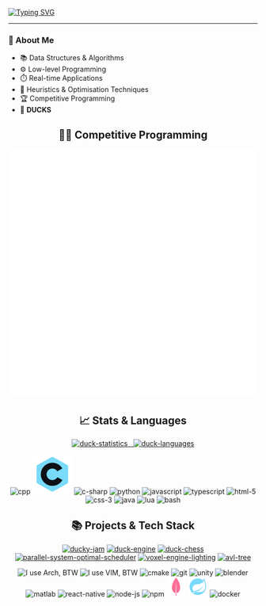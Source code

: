 [![Typing SVG](https://readme-typing-svg.herokuapp.com?font=JetBrains+Mono&color=FFFFFF&size=40&duration=3000&pause=1000&width=720&height=70&lines=%3EDuckyShine004;%3ECompetitive+Programming;%3EPython;%3EC%2FC%2B%2B;%3EJava)](https://git.io/typing-svg)

---
<h3>
  👋 About Me
</h3>

- 📚 Data Structures & Algorithms  
- ⚙️ Low-level Programming
- ⏱️ Real-time Applications  
- 🧩 Heuristics & Optimisation Techniques  
- 🏆 Competitive Programming  
- 🦆 **DUCKS**

<h2 align="center">
  🧑‍💻 Competitive Programming
</h2>

<p align="center">
  <a href="https://leetcode.com/duckyshine004/" target="_blank">
    <img src="assets/svg/leetcard/leetcard.svg" height="500">
  </a>
</p>

<h2 align="center">
  📈 Stats & Languages
</h2>
    
<p align="center">
  <a href="https://github.com/DuckyShine004">
    <img src="https://github-readme-stats.vercel.app/api?username=DuckyShine004&custom_title=DUCK%20STATISTICS&theme=dracula&bg_color=15,0D1117,1F222E&hide_border=true&show_icons=true&include_all_commits=false&rank_icon=github" alt="duck-statistics">
    &nbsp;
    <img src="https://github-readme-stats.vercel.app/api/top-langs/?username=DuckyShine004&custom_title=DUCK%20LANGUAGES&theme=dracula&bg_color=15,0D1117,1F222E&hide=ShaderLab&hide_border=true&show_icons=true&include_all_commits=true&langs_count=8&layout=compact" alt="duck-languages">
  </a>
</p>

<p align="center">
    <img src="https://img.icons8.com/?size=40&id=55199&format=png&color=FF6E96" alt="cpp">
    <img src="https://raw.githubusercontent.com/DuckyShine004/DuckyShine004/c80e7a520277dd5abab283bd8e0810da66d77716/assets/svg/icons/language/icons8-c-programming-primary.svg" alt="c">
    <img src="https://img.icons8.com/?size=40&id=55205&format=png&color=FF6E96" alt="c-sharp">
    <img src="https://img.icons8.com/?size=40&id=12592&format=png&color=79DAFA" alt="python">
    <img src="https://img.icons8.com/?size=40&id=39854&format=png&color=FF6E96" alt="javascript">
    <img src="https://img.icons8.com/?size=40&id=cHBUT9SmrD2V&format=png&color=79DAFA" alt="typescript">
    <img src="https://img.icons8.com/?size=40&id=7hA5Ny9rDAmV&format=png&color=FF6E96" alt="html-5">
    <img src="https://img.icons8.com/?size=40&id=38272&format=png&color=79DAFA" alt="css-3">
    <img src="https://img.icons8.com/?size=40&id=38294&format=png&color=FF6E96" alt="java">
    <img src="https://img.icons8.com/?size=40&id=utx96pPa33XK&format=png&color=79DAFA" alt="lua">
    <img src="https://img.icons8.com/?size=40&id=79750&format=png&color=FF6E96" alt="bash">
</p>

<!-- <p align="center">
  <a href="https://github.com/DuckyShine004" target="_blank"><img alt="GitHub Followers" src="https://img.shields.io/badge/dynamic/json?logo=github&label=GitHub+Followers&labelColor=282c34&color=181717&query=%24.data.totalSubs&url=https%3A%2F%2Fapi.spencerwoo.com%2Fsubstats%2F%3Fsource%3Dgithub%26queryKey%3DDuckyShine004&longCache=true"/></a>
  <a href="https://github.com/DuckyShine004" target="_blank"><img src="https://komarev.com/ghpvc/?username=DuckyShine004&color=brightgreen" alt="Profile Views" /></a>
  <a href="https://github.com/DuckyShine004" target="_blank"><img src="https://visitor-badge.laobi.icu/badge?page_id=DuckyShine004.DuckyShine004" alt="Visitor Count" /></a>
</p> -->

<h2 align="center">
  📚 Projects & Tech Stack
</h2>

<p align="center">
    <a href="https://github.com/DuckyShine004/ducky-jam"><img width="273" src="https://denvercoder1-github-readme-stats.vercel.app/api/pin/?username=DuckyShine004&repo=ducky-jam&theme=dracula&bg_color=15,0D1117,1F222E&hide_border=true" alt="ducky-jam"></a>
    <a href="https://github.com/DuckyShine004/duck-engine"><img width="273" src="https://denvercoder1-github-readme-stats.vercel.app/api/pin/?username=DuckyShine004&repo=duck-engine&theme=dracula&bg_color=15,0D1117,1F222E&hide_border=true" alt="duck-engine"></a>
    <a href="https://github.com/DuckyShine004/duck-chess"><img width="273" src="https://denvercoder1-github-readme-stats.vercel.app/api/pin/?username=DuckyShine004&repo=duck-chess&theme=dracula&bg_color=15,0D1117,1F222E&hide_border=true" alt="duck-chess"></a>
    <a href="https://github.com/DuckyShine004/parallel-system-optimal-scheduler"><img width="273" src="https://denvercoder1-github-readme-stats.vercel.app/api/pin/?username=DuckyShine004&repo=parallel-system-optimal-scheduler&theme=dracula&bg_color=15,0D1117,1F222E&hide_border=true" alt="parallel-system-optimal-scheduler"></a>
    <a href="https://github.com/DuckyShine004/voxel-engine-lighting"><img width="273" src="https://denvercoder1-github-readme-stats.vercel.app/api/pin/?username=DuckyShine004&repo=voxel-engine-lighting&theme=dracula&bg_color=15,0D1117,1F222E&hide_border=true" alt="voxel-engine-lighting"></a>
    <a href="https://github.com/DuckyShine004/avl-tree"><img width="273" src="https://denvercoder1-github-readme-stats.vercel.app/api/pin/?username=DuckyShine004&repo=avl-tree&theme=dracula&bg_color=15,0D1117,1F222E&hide_border=true" alt="avl-tree"></a>
</p>

<p align="center">
    <img src="https://img.icons8.com/?size=40&id=dKnANNUTjp1j&format=png&color=FF6E96" alt="I use Arch, BTW">
    <img src="https://img.icons8.com/?size=40&id=Z6okEpWSgU8N&format=png&color=79DAFA" alt="I use VIM, BTW">
    <img src="https://img.icons8.com/?size=40&id=AYjs5TuD59G6&format=png&color=FF6E96" alt="cmake">
    <img src="https://img.icons8.com/?size=40&id=38389&format=png&color=79DAFA" alt="git">
    <img src="https://img.icons8.com/?size=40&id=39848&format=png&color=FF6E96" alt="unity">
    <img src="https://img.icons8.com/?size=40&id=n60Mt4wRAUlo&format=png&color=79DAFA" alt="blender">
    <img src="https://img.icons8.com/?size=40&id=WshOpqnlcBsN&format=png&color=FF6E96" alt="matlab">
    <img src="https://img.icons8.com/?size=40&id=35989&format=png&color=79DAFA" alt="react-native">
    <img src="https://img.icons8.com/?size=40&id=t9oCxEN7McHZ&format=png&color=FF6E96" alt="node-js">
    <img src="https://img.icons8.com/?size=40&id=QERhMe8qpblP&format=png&color=79DAFA" alt="npm">
    <img src="https://raw.githubusercontent.com/DuckyShine004/DuckyShine004/refs/heads/main/assets/svg/icons/language/icons8-mongo-db-secondary.png" alt="mongo-db">
    <img src="https://raw.githubusercontent.com/DuckyShine004/DuckyShine004/refs/heads/main/assets/svg/icons/language/icons8-spring-boot-primary.png" alt="springboot">
    <img src="https://img.icons8.com/?size=40&id=22801&format=png&color=FF6E96" alt="docker">
</p>

<!-- <h2 align="center"> 🌐 My Social Media</h2>
<p align="center">
<a href="https://leetcode.com/duckyshine004/" target="_blank"><img src="https://img.icons8.com/external-tal-revivo-color-tal-revivo/96/000000/external-level-up-your-coding-skills-and-quickly-land-a-job-logo-color-tal-revivo.png" alt="duckyshine004" height="48" width="48" /></a> 
<a href="https://codeforces.com/profile/ton-618" target="_blank"><img src="https://img.icons8.com/external-tal-revivo-color-tal-revivo/96/000000/external-codeforces-programming-competitions-and-contests-programming-community-logo-color-tal-revivo.png" alt="ton-618" height="48" width="48" /></a>
<a href="https://www.hackerrank.com/profile/duckyshine04" target="_blank"><img src="https://upload.wikimedia.org/wikipedia/commons/4/40/HackerRank_Icon-1000px.png" alt="duckyshine04" height="48" width="48" /></a>
<a href="https://www.linkedin.com/in/gallon-zhou-a3739b278/" target="_blank"><img src="https://img.icons8.com/fluency/48/000000/linkedin.png" alt="gallon-zhou-a3739b278" height="48" width="48" /></a>
</p> -->

